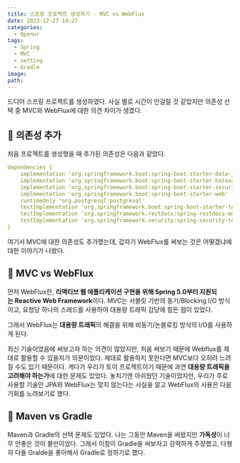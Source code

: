 ```yaml
---
title: 스프링 프로젝트 생성하기 - MVC vs WebFlux
date: 2023-12-27 14:27
categories:
  - Openur
tags:
  - Spring
  - MVC
  - setting
  - Gradle
image: 
path:
---
```


드디어 스프링 프로젝트를 생성하였다. 사실 별로 시간이 안걸릴 것 같았지만 의존성 선택 중 MVC와 WebFlux에 대한 의견 차이가 생겼다.

## 🌈 의존성 추가
처음 프로젝트를 생성했을 때 추가된 의존성은 다음과 같았다.
```yaml
dependencies {  
    implementation 'org.springframework.boot:spring-boot-starter-data-jpa'  
    implementation 'org.springframework.boot:spring-boot-starter-hateoas'  
    implementation 'org.springframework.boot:spring-boot-starter-security'  
    implementation 'org.springframework.boot:spring-boot-starter-web'  
    runtimeOnly 'org.postgresql:postgresql'  
    testImplementation 'org.springframework.boot:spring-boot-starter-test'  
    testImplementation 'org.springframework.restdocs:spring-restdocs-mockmvc'  
    testImplementation 'org.springframework.security:spring-security-test'  
}
```

여기서 MVC에 대한 의존성도 추가했는데, 갑자기 WebFlux를 써보는 것은 어떻겠냐에 대한 이야기가 나왔다.

## 🌈 MVC vs WebFlux
먼저 WebFlux란, **리액티브 웹 애플리케이션 구현을 위해 Spring 5.0부터 지원되는 Reactive Web Framework**이다. MVC는 서블릿 기반의 동기/Blocking I/O 방식이고, 요청당 하나의 스레드를 사용하여 대용량 트래픽 감당에 힘든 점이 있었다.

그래서 WebFlux는 **대용량 트래픽**의 해결을 위해 비동기/논블로킹 방식의 I/O를 사용하게 된다.

최신 기술이었음에 써보고자 하는 의견이 많았지만, 처음 써보기 때문에 Webflux를 제대로 활용할 수 있을지가 의문이었다. 제대로 활용하지 못한다면 MVC보다 오히려 느려질 수도 있기 때문이다. 게다가 우리가 토이 프로젝트이기 때문에 과연 **대용량 트래픽을 고려해야 하는가**에 대한 문제도 있었다. 
놓치기엔 아쉬웠던 기술이었지만, 우리가 주로 사용할 기술인 JPA와 WebFlux는 맞지 않는다는 사실을 알고 WebFlux의 사용은 다음 기회를 노려보기로 했다.

## 🌈 Maven vs Gradle
Maven과 Gradle의 선택 문제도 있었다. 나는 그동안 Maven을 써왔지만 **가독성**이 너무 안좋은 것이 불만이었다. 그래서 이참이 Gradle을 써보자고 강력하게 주장했고, 다행히 다들 Gralde을 좋아해서 Gradle로 정하기로 했다.